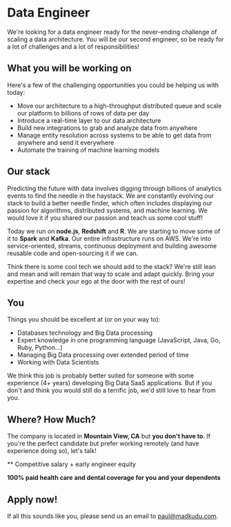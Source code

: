 # Data Engineer

We're looking for a data engineer ready for the never-ending challenge of scaling a data architecture. You will be our second engineer, so be ready for a lot of challenges and a lot of responsibilities!

## What you will be working on

Here's a few of the challenging opportunities you could be helping us with today:

* Move our architecture to a high-throughput distributed queue and scale our platform to billions of rows of data per day
* Introduce a real-time layer to our data architecture
* Build new integrations to grab and analyze data from anywhere
* Manage entity resolution across systems to be able to get data from anywhere and send it everywhere
* Automate the training of machine learning models


## Our stack

Predicting the future with data involves digging through billions of analytics events to find the needle in the haystack. We are constantly evolving our stack to build a better needle finder, which often includes displaying our passion for algorithms, distributed systems, and machine learning. We would love it if you shared our passion and teach us some cool stuff!

Today we run on **node.js**, **Redshift** and **R**. We are starting to move some of it to **Spark** and **Kafka**. Our entire infrastructure runs on AWS. We're into service-oriented, streams, continuous deployment and building awesome reusable code and open-sourcing it if we can.

Think there is some cool tech we should add to the stack? We're still lean and mean and will remain that way to scale and adapt quickly. Bring your expertise and check your ego at the door with the rest of ours!

## You
Things you should be excellent at (or on your way to):

* Databases technology and Big Data processing
* Expert knowledge in one programming language (JavaScript, Java, Go, Ruby, Python...)
* Managing Big Data processing over extended period of time
* Working with Data Scientists

We think this job is probably better suited for someone with some experience (4+ years) developing Big Data SaaS applications. But if you don't and think you would still do a terrific job, we'd still love to hear from you.

## Where? How Much?
The company is located in **Mountain View, CA** but **you don't have to**. If you're the perfect candidate but prefer working remotely (and have experience doing so), let's talk!

** Competitive salary + early engineer equity

**100% paid health care and dental coverage for you and your dependents**

## Apply now!

If all this sounds like you, please send us an email to [paul@madkudu.com](mailto:paul@madkudu.com).



